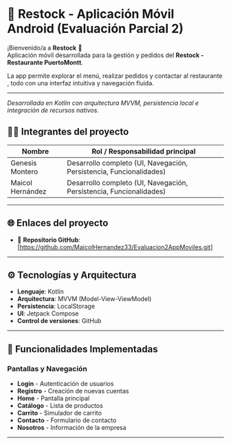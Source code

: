 # 📱 Restock - Aplicación Móvil Android (Evaluación Parcial 2)

¡Bienvenido/a a **Restock** 🚀  
Aplicación móvil desarrollada para la gestión y pedidos del **Restock - Restaurante PuertoMontt**.

La app permite explorar el menú, realizar pedidos y contactar al restaurante , todo con una interfaz intuitiva y navegación fluida.

---

*Desarrollada en Kotlin con arquitectura MVVM, persistencia local e integración de recursos nativos.*

## 👨‍💻 Integrantes del proyecto

| Nombre           | Rol / Responsabilidad principal                                          |
|------------------|--------------------------------------------------------------------------|
| Genesis Montero  | Desarrollo completo (UI, Navegación, Persistencia, Funcionalidades)      |
| Maicol Hernández | Desarrollo completo (UI, Navegación, Persistencia, Funcionalidades)      |
---

## 🌐 Enlaces del proyecto

- 📁 **Repositorio GitHub**: [https://github.com/MaicolHernandez33/Evaluacion2AppMoviles.git]


---

## ⚙️ Tecnologías y Arquitectura

- **Lenguaje**: Kotlin
- **Arquitectura**: MVVM (Model-View-ViewModel)
- **Persistencia**: LocalStorage 
- **UI**: Jetpack Compose
- **Control de versiones**: GitHub

---

## 📱 Funcionalidades Implementadas

###  **Pantallas y Navegación**
- **Login** - Autenticación de usuarios
- **Registro** - Creación de nuevas cuentas
- **Home** - Pantalla principal
- **Catálogo** - Lista de productos
- **Carrito** - Simulador de carrito
- **Contacto** - Formulario de contacto
- **Nosotros** - Información de la empresa

---
